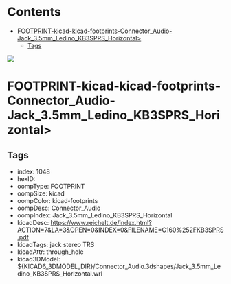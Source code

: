



Contents
========

* [FOOTPRINT-kicad-kicad-footprints-Connector_Audio-Jack_3.5mm_Ledino_KB3SPRS_Horizontal>](#footprint-kicad-kicad-footprints-connector_audio-jack_35mm_ledino_kb3sprs_horizontal)
	* [Tags](#tags)
  
![][im]
# FOOTPRINT-kicad-kicad-footprints-Connector_Audio-Jack_3.5mm_Ledino_KB3SPRS_Horizontal>

## Tags

- index: 1048
- hexID: 
- oompType: FOOTPRINT
- oompSize: kicad
- oompColor: kicad-footprints
- oompDesc: Connector_Audio
- oompIndex: Jack_3.5mm_Ledino_KB3SPRS_Horizontal
- kicadDesc: https://www.reichelt.de/index.html?ACTION=7&LA=3&OPEN=0&INDEX=0&FILENAME=C160%252FKB3SPRS.pdf
- kicadTags: jack stereo TRS
- kicadAttr: through_hole
- kicad3DModel: ${KICAD6_3DMODEL_DIR}/Connector_Audio.3dshapes/Jack_3.5mm_Ledino_KB3SPRS_Horizontal.wrl



[im]: image.png
